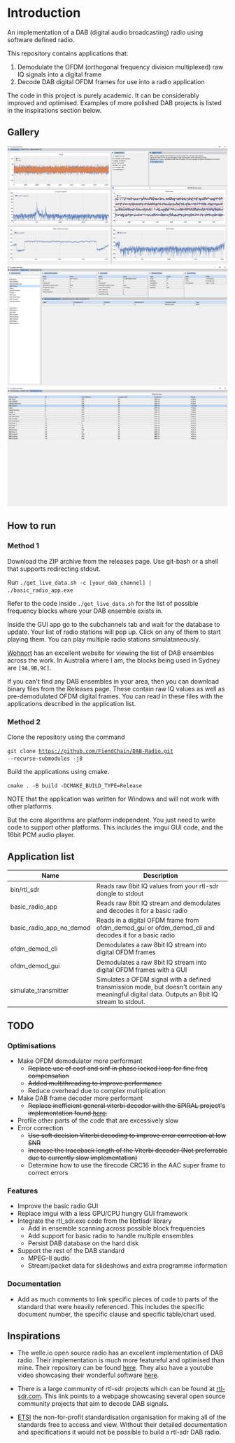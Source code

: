 # Introduction
An implementation of a DAB (digital audio broadcasting) radio using software defined radio. 

This repository contains applications that:
1. Demodulate the OFDM (orthogonal frequency division multiplexed) raw IQ signals into a digital frame
2. Decode DAB digital OFDM frames for use into a radio application

The code in this project is purely academic. It can be considerably improved and optimised. Examples of more polished DAB projects is listed in the inspirations section below.

## Gallery
![OFDM Demodulator GUI](docs/gallery/ofdm_demodulator_gui.png)
![Simple Radio GUI](docs/gallery/simple_radio_gui.png)
![Subchannels List GUI](docs/gallery/subchannels_list_gui.png)

## How to run
### Method 1
Download the ZIP archive from the releases page. 
Use git-bash or a shell that supports redirecting stdout. 

Run <code>./get_live_data.sh -c [your_dab_channel] | ./basic_radio_app.exe</code>

Refer to the code inside <code>./get_live_data.sh</code> for the list of possible frequency blocks where your DAB ensemble exists in.

Inside the GUI app go to the subchannels tab and wait for the database to update. Your list of radio stations will pop up. Click on any of them to start playing them. You can play multiple radio stations simulataneously.

[Wohnort](http://www.wohnort.org/dab/australia.html) has an excellent website for viewing the list of DAB ensembles across the work. In Australia where I am, the blocks being used in Sydney are <code>[9A,9B,9C]</code>.

If you can't find any DAB ensembles in your area, then you can download binary files from the Releases page. These contain raw IQ values as well as pre-demodulated OFDM digital frames. You can read in these files with the applications described in the application list.

### Method 2
Clone the repository using the command

<code>git clone https://github.com/FiendChain/DAB-Radio.git --recurse-submodules -j8</code>

Build the applications using cmake. 

<code>cmake . -B build -DCMAKE_BUILD_TYPE=Release</code>

NOTE that the application was written for Windows and will not work with other platforms.

But the core algorithms are platform independent. You just need to write code to support other platforms. This includes the imgui GUI code, and the 16bit PCM audio player.

## Application list
| Name | Description |
| --- | --- |
| bin/rtl_sdr | Reads raw 8bit IQ values from your rtl-sdr dongle to stdout |
| basic_radio_app | Reads raw 8bit IQ stream and demodulates and decodes it for a basic radio |
| basic_radio_app_no_demod | Reads in a digital OFDM frame from ofdm_demod_gui or ofdm_demod_cli and decodes it for a basic radio |
| ofdm_demod_cli | Demodulates a raw 8bit IQ stream into digital OFDM frames |
| ofdm_demod_gui | Demodulates a raw 8bit IQ stream into digital OFDM frames with a GUI |
| simulate_transmitter | Simulates a OFDM signal with a defined transmission mode, but doesn't contain any meaningful digital data. Outputs an 8bit IQ stream to stdout. |

## TODO
### Optimisations
- Make OFDM demodulator more performant
    - ~~Replace use of cosf and sinf in phase locked loop for fine freq compensation~~
    - ~~Added multithreading to improve performance~~
    - Reduce overhead due to complex multiplication
- Make DAB frame decoder more performant
    - ~~Replace inefficient general viterbi decoder with the SPIRAL project's implementation found [here](https://www.spiral.net/software/viterbi.html).~~
- Profile other parts of the code that are excessively slow
- Error correction
    - ~~Use soft decision Viterbi decoding to improve error correction at low SNR~~
    - ~~Increase the traceback length of the Viterbi decoder (Not preferrable due to currently slow implementation)~~
    - Determine how to use the firecode CRC16 in the AAC super frame to correct errors

### Features
- Improve the basic radio GUI
- Replace imgui with a less GPU/CPU hungry GUI framework
- Integrate the rtl_sdr.exe code from the librtlsdr library 
    - Add in ensemble scanning across possible block frequencies
    - Add support for basic radio to handle multiple ensembles
    - Persist DAB database on the hard disk
- Support the rest of the DAB standard
    - MPEG-II audio
    - Stream/packet data for slideshows and extra programme information

### Documentation
- Add as much comments to link specific pieces of code to parts of the standard that were heavily referenced. This includes the specific document number, the specific clause and specific table/chart used.

## Inspirations
- The welle.io open source radio has an excellent implementation of DAB radio. Their implementation is much more featureful and optimised than mine. Their repository can be found [here](https://github.com/albrechtl/welle.io). They also have a youtube video showcasing their wonderful software [here](https://www.youtube.com/watch?v=IJcgdmud-AI). 

- There is a large community of rtl-sdr projects which can be found at [rtl-sdr.com](https://www.rtl-sdr.com/tag/dab/). This link points to a webpage showcasing several open source community projects that aim to decode DAB signals.

- [ETSI](https://www.etsi.org/standards) the non-for-profit standardisation organisation for making all of the standards free to access and view. Without their detailed documentation and specifications it would not be possible to build a rtl-sdr DAB radio.